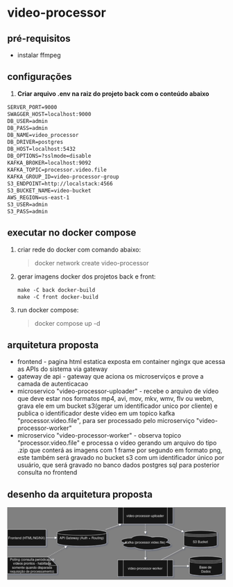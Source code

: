 # video-processor

## pré-requisitos

- instalar ffmpeg

## configurações

1. **Criar arquivo .env na raiz do projeto back com o conteúdo abaixo**

```.env
SERVER_PORT=9000
SWAGGER_HOST=localhost:9000
DB_USER=admin
DB_PASS=admin
DB_NAME=video_processor
DB_DRIVER=postgres
DB_HOST=localhost:5432
DB_OPTIONS=?sslmode=disable
KAFKA_BROKER=localhost:9092
KAFKA_TOPIC=processor.video.file
KAFKA_GROUP_ID=video-processor-group
S3_ENDPOINT=http://localstack:4566
S3_BUCKET_NAME=video-bucket
AWS_REGION=us-east-1
S3_USER=admin
S3_PASS=admin
```

## executar no docker compose

1. criar rede do docker com comando abaixo:
    > docker network create video-processor
2. gerar imagens docker dos projetos back e front:

    ```shell
    make -C back docker-build
    make -C front docker-build
    ```

3. run docker compose:
    > docker compose up -d

## arquitetura proposta

- frontend - pagina html estatica exposta em container ngingx que acessa as APIs do sistema via gateway
- gateway de api - gateway que aciona os microserviços e prove a camada de autenticacao 
- microservico "video-processor-uploader" - recebe o arquivo de vídeo que deve estar nos formatos mp4, avi, mov, mkv, wmv, flv ou webm, grava ele em um bucket s3(gerar um identificador unico por cliente) e publica o identificador deste vídeo em um topico kafka "processor.video.file", para ser processado pelo microserviço "video-processor-worker"
- microservico "video-processor-worker" - observa topico "processor.video.file" e processa o vídeo gerando um arquivo do tipo .zip que conterá as imagens com 1 frame por segundo em formato png, este também será gravado no bucket s3 com um identificador único por usuário, que será gravado no banco dados postgres sql para posterior consulta no frontend

## desenho da arquitetura proposta

![arquitetura proposta](documentation/images/architecture.v2.png)


